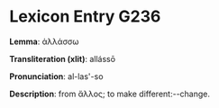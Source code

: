 # Lexicon Entry G236

**Lemma**: ἀλλάσσω

**Transliteration (xlit)**: allássō

**Pronunciation**: al-las'-so

**Description**:
from ἄλλος; to make different:--change.
